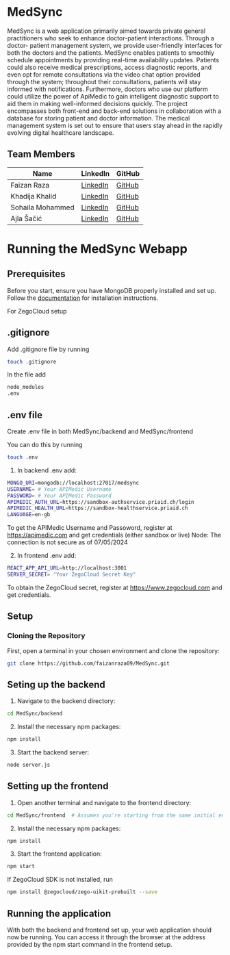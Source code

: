 # MedSync

MedSync is a web application primarily aimed towards private general
practitioners who seek to enhance doctor-patient interactions. Through a doctor-
patient management system, we provide user-friendly interfaces for both the
doctors and the patients. MedSync enables patients to smoothly schedule
appointments by providing real-time availability updates. Patients could also
receive medical prescriptions, access diagnostic reports, and even opt for remote
consultations via the video chat option provided through the system; throughout
their consultations, patients will stay informed with notifications. Furthermore,
doctors who use our platform could utilize the power of ApiMedic to gain intelligent
diagnostic support to aid them in making well-informed decisions quickly. The
project encompasses both front-end and back-end solutions in collaboration with
a database for storing patient and doctor information. The medical management
system is set out to ensure that users stay ahead in the rapidly evolving digital
healthcare landscape.

## Team Members

| Name              | LinkedIn                                | GitHub                                 |
|-------------------|-----------------------------------------|----------------------------------------|
| Faizan Raza       | [LinkedIn](https://www.linkedin.com/in/faizanraza09/) | [GitHub](https://github.com/faizanraza09)       |
| Khadija Khalid    | [LinkedIn](https://www.linkedin.com/in/khadija-khalid-117873264/) | [GitHub](https://github.com/khadija24268)       |
| Sohaila Mohammed  | [LinkedIn](https://www.linkedin.com/in/sohaila-m-9364492b4/) | [GitHub](https://github.com/Sohila-Mohammed)       |
| Ajla Šačić        | [LinkedIn](https://www.linkedin.com/in/ajla-sacic-706749249/) | [GitHub](https://github.com/aylasacic)       |


# Running the MedSync Webapp

## Prerequisites
Before you start, ensure you have MongoDB properly installed and set up. Follow the [documentation](https://www.mongodb.com/docs/manual/installation/) for installation instructions.

For ZegoCloud setup 

## .gitignore

Add .gitignore file by running

```bash
touch .gitignore
```
In the file add

```bash
node_modules
.env
```

## .env file
Create .env file in both MedSync/backend and MedSync/frontend

You can do this by running
```bash
touch .env 
```

1. In backend .env add:
```bash
MONGO_URI=mongodb://localhost:27017/medsync
USERNAME= # Your APIMedic Username
PASSWORD= # Your APIMedic Password
APIMEDIC_AUTH_URL=https://sandbox-authservice.priaid.ch/login
APIMEDIC_HEALTH_URL=https://sandbox-healthservice.priaid.ch
LANGUAGE=en-gb
```
To get the APIMedic Username and Passoword, register at https://apimedic.com and get credentials (either sandbox or live)
Node: The connection is not secure as of 07/05/2024

2. In frontend .env add:
```bash
REACT_APP_API_URL=http://localhost:3001
SERVER_SECRET= "Your ZegoCloud Secret Key"
```
To obtain the ZegoCloud secret, register at https://www.zegocloud.com and get credentials. 

## Setup

### Cloning the Repository
First, open a terminal in your chosen environment and clone the repository:
```bash
git clone https://github.com/faizanraza09/MedSync.git
```

## Seting up the backend

1. Navigate to the backend directory:
```bash
cd MedSync/backend
```
2. Install the necessary npm packages:
```bash
npm install
```
3. Start the backend server:
```bash
node server.js

```
## Setting up the frontend

1. Open another terminal and navigate to the frontend directory:

```bash
cd MedSync/frontend  # Assumes you're starting from the same initial environment
```

2. Install the necessary npm packages:
```bash
npm install
```

3. Start the frontend application:
```bash
npm start
```

If ZegoCloud SDK is not installed, run

```bash
npm install @zegocloud/zego-uikit-prebuilt --save
```

## Running the application
With both the backend and frontend set up, your web application should now be running. You can access it through the browser at the address provided by the npm start command in the frontend setup.







